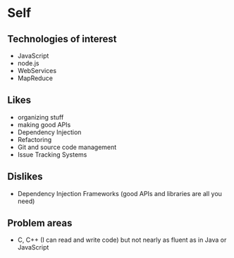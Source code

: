 # Self #

## Technologies of interest ##

- JavaScript
- node.js
- WebServices
- MapReduce

## Likes ##

- organizing stuff
- making good APIs
- Dependency Injection
- Refactoring
- Git and source code management
- Issue Tracking Systems

## Dislikes ##

- Dependency Injection Frameworks (good APIs and libraries are all you need)

## Problem areas ##

- C, C++ (I can read and write code) but not nearly as fluent as in Java or JavaScript

